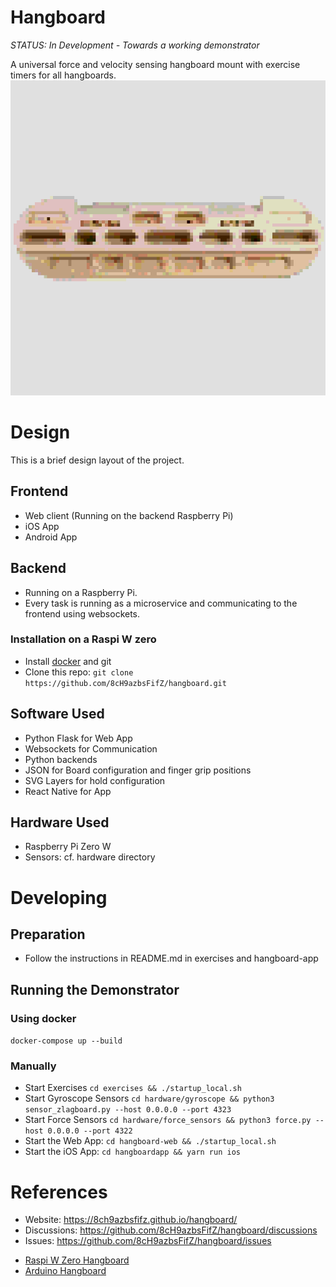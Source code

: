 # Hangboard 

*STATUS: In Development - Towards a working demonstrator*

A universal force and velocity sensing hangboard mount with exercise timers for all hangboards.
![Hangboard Mount](./hangboardapp/logo/logo.png)


# Design
This is a brief design layout of the project.

## Frontend
+ Web client (Running on the backend Raspberry Pi)
+ iOS App
+ Android App 

## Backend
+ Running on a Raspberry Pi.
+ Every task is running as a microservice and communicating to the frontend using websockets.

### Installation on a Raspi W zero
+ Install [docker](https://dev.to/elalemanyo/how-to-install-docker-and-docker-compose-on-raspberry-pi-1mo) and git
+ Clone this repo: `git clone https://github.com/8cH9azbsFifZ/hangboard.git`

## Software Used
- Python Flask for Web App
- Websockets for Communication
- Python backends
- JSON for Board configuration and finger grip positions
- SVG Layers for hold configuration
- React Native for App

## Hardware Used
- Raspberry Pi Zero W
- Sensors: cf. hardware directory


# Developing

## Preparation
+ Follow the instructions in README.md in exercises and hangboard-app

## Running the Demonstrator

### Using docker
```docker-compose up --build```

### Manually
+ Start Exercises `cd exercises && ./startup_local.sh`
+ Start Gyroscope Sensors `cd hardware/gyroscope && python3 sensor_zlagboard.py --host 0.0.0.0 --port 4323`
+ Start Force Sensors `cd hardware/force_sensors && python3 force.py --host 0.0.0.0 --port 4322`
+ Start the Web App: `cd hangboard-web && ./startup_local.sh`
+ Start the iOS App: `cd hangboardapp && yarn run ios`




# References
* Website: https://8ch9azbsfifz.github.io/hangboard/
* Discussions: https://github.com/8cH9azbsFifZ/hangboard/discussions
* Issues: https://github.com/8cH9azbsFifZ/hangboard/issues
+ [Raspi W Zero Hangboard](https://github.com/adrianlzt/piclimbing)
+ [Arduino Hangboard](https://github.com/oalam/isometryx)
